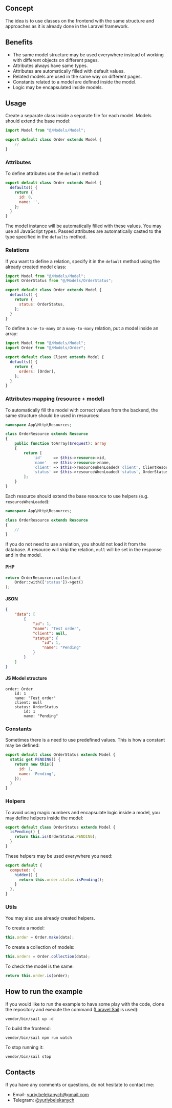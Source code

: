 ## Concept
The idea is to use classes on the frontend with the same structure and approaches as it is already done in the Laravel framework.

## Benefits
* The same model structure may be used everywhere instead of working with different objects on different pages.
* Attributes always have same types.
* Attributes are automatically filled with default values.
* Related models are used in the same way on different pages.
* Constants related to a model are defined inside the model.
* Logic may be encapsulated inside models.

## Usage
Create a separate class inside a separate file for each model. Models should extend the base model:
```javascript
import Model from "@/Models/Model";

export default class Order extends Model {
    //
}
```
### Attributes
To define attributes use the `default` method:
```javascript
export default class Order extends Model {
  defaults() {
    return {
      id: 0,
      name: '',
    };
  }
}
```
The model instance will be automatically filled with these values. You may use all JavaScript types.  Passed attributes are automatically casted to the type specified in the `defaults` method.

### Relations
If you want to define a relation, specify it in the `default` method using the already created model class:
```javascript
import Model from "@/Models/Model";
import OrderStatus from "@/Models/OrderStatus";

export default class Order extends Model {
  defaults() {
    return {
      status: OrderStatus,
    };
  }
}
```

To define a `one-to-many` or a `many-to-many` relation, put a model inside an array:
```javascript
import Model from "@/Models/Model";
import Order from "@/Models/Order";

export default class Client extends Model {
  defaults() {
    return {
      orders: [Order],
    };
  }
}
```

### Attributes mapping (resource + model)
To automatically fill the model with correct values from the backend, the same structure should be used in resources:
```php
namespace App\Http\Resources;

class OrderResource extends Resource
{
    public function toArray($request): array
    {
        return [
            'id'     => $this->resource->id,
            'name'   => $this->resource->name,
            'client' => $this->resourceWhenLoaded('client', ClientResource::class),
            'status' => $this->resourceWhenLoaded('status', OrderStatusResource::class),
        ];
    }
}
```

Each resource should extend the base resource to use helpers (e.g. `resourceWhenLoaded`):
```php
namespace App\Http\Resources;

class OrderResource extends Resource
{
    //
}
```

If you do not need to use a relation, you should not load it from the database. A resource will skip the relation, `null` will be set in the response and in the model.
#### PHP
```php
return OrderResource::collection(
    Order::with(['status'])->get()
);
```
#### JSON
```json
{
    "data": [
        {
            "id": 1,
            "name": "Test order",
            "client": null,
            "status": {
                "id": 1,
                "name": "Pending"
            }
        }
    ]
}
```
#### JS Model structure
```
order: Order
    id: 1
    name: "Test order"
    client: null
    status: OrderStatus
        id: 1
        name: "Pending"
```

### Constants
Sometimes there is a need to use predefined values. This is how a constant may be defined:
```javascript
export default class OrderStatus extends Model {
  static get PENDING() {
    return new this({
      id: 1,
      name: 'Pending',
    });
  }
}
```

### Helpers
To avoid using magic numbers and encapsulate logic inside a model, you may define helpers inside the model:
```javascript
export default class OrderStatus extends Model {
  isPending() {
    return this.is(OrderStatus.PENDING);
  }
}
```

These helpers may be used everywhere you need:
```javascript
export default {
  computed: {
    hidden() {
      return this.order.status.isPending();
    }
  },
}
```

### Utils
You may also use already created helpers.<br />

To create a model:
```javascript
this.order = Order.make(data);
```

To create a collection of models:
```javascript
this.orders = Order.collection(data);
```

To check the model is the same:
```javascript
return this.order.is(order);
```

## How to run the example
If you would like to run the example to have some play with the code, clone the repository and execute the command ([Laravel Sail](https://laravel.com/docs/8.x/sail) is used):
```shell
vendor/bin/sail up -d
```
To build the frontend:
```shell
vendor/bin/sail npm run watch
```
To stop running it:
```shell
vendor/bin/sail stop
```

## Contacts
If you have any comments or questions, do not hesitate to contact me:
* Email: <yuriy.belekanych@gmail.com>
* Telegram: [@yuriybelekanych](https://t.me/yuriybelekanych)
